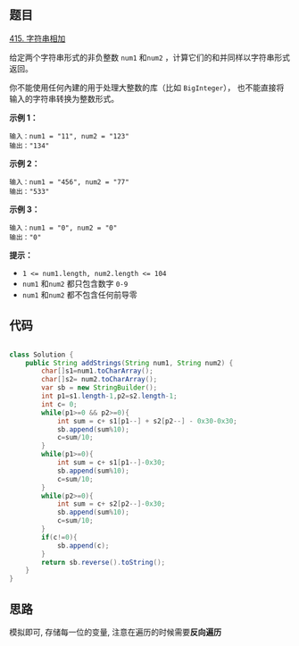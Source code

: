 ## 题目

[415. 字符串相加](https://leetcode.cn/problems/add-strings/)

给定两个字符串形式的非负整数 `num1` 和`num2` ，计算它们的和并同样以字符串形式返回。

你不能使用任何內建的用于处理大整数的库（比如 `BigInteger`）， 也不能直接将输入的字符串转换为整数形式。

 

**示例 1：**

```
输入：num1 = "11", num2 = "123"
输出："134"
```

**示例 2：**

```
输入：num1 = "456", num2 = "77"
输出："533"
```

**示例 3：**

```
输入：num1 = "0", num2 = "0"
输出："0"
```

 

 

**提示：**

- `1 <= num1.length, num2.length <= 104`
- `num1` 和`num2` 都只包含数字 `0-9`
- `num1` 和`num2` 都不包含任何前导零

## 代码

```java

class Solution {
    public String addStrings(String num1, String num2) {
        char[]s1=num1.toCharArray();
        char[]s2= num2.toCharArray();
        var sb = new StringBuilder();
        int p1=s1.length-1,p2=s2.length-1;
        int c= 0;
        while(p1>=0 && p2>=0){
            int sum = c+ s1[p1--] + s2[p2--] - 0x30-0x30;
            sb.append(sum%10);
            c=sum/10;
        }
        while(p1>=0){
            int sum = c+ s1[p1--]-0x30;
            sb.append(sum%10);
            c=sum/10;
        }
        while(p2>=0){
            int sum = c+ s2[p2--]-0x30;
            sb.append(sum%10);
            c=sum/10; 
        }
        if(c!=0){
            sb.append(c);
        }
        return sb.reverse().toString();
    }
}       
```

## 思路

模拟即可, 存储每一位的变量, 注意在遍历的时候需要**反向遍历**

